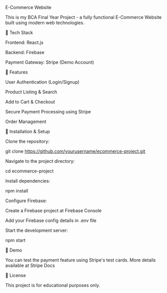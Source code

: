 E-Commerce Website

This is my BCA Final Year Project - a fully functional E-Commerce Website built using modern web technologies.

🚀 Tech Stack

Frontend: React.js

Backend: Firebase

Payment Gateway: Stripe (Demo Account)

📌 Features

User Authentication (Login/Signup)

Product Listing & Search

Add to Cart & Checkout

Secure Payment Processing using Stripe

Order Management

🔧 Installation & Setup

Clone the repository:

git clone https://github.com/yourusername/ecommerce-project.git

Navigate to the project directory:

cd ecommerce-project

Install dependencies:

npm install

Configure Firebase:

Create a Firebase project at Firebase Console

Add your Firebase config details in .env file

Start the development server:

npm start

🛒 Demo

You can test the payment feature using Stripe's test cards. More details available at Stripe Docs

📜 License

This project is for educational purposes only.
